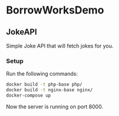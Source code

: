 # BorrowWorksDemo

## JokeAPI
Simple Joke API that will fetch jokes for you.

### Setup
Run the following commands:
```bash
docker build -t php-base php/
docker build -t nginx-base nginx/
docker-compose up
```
Now the server is running on port 8000.
